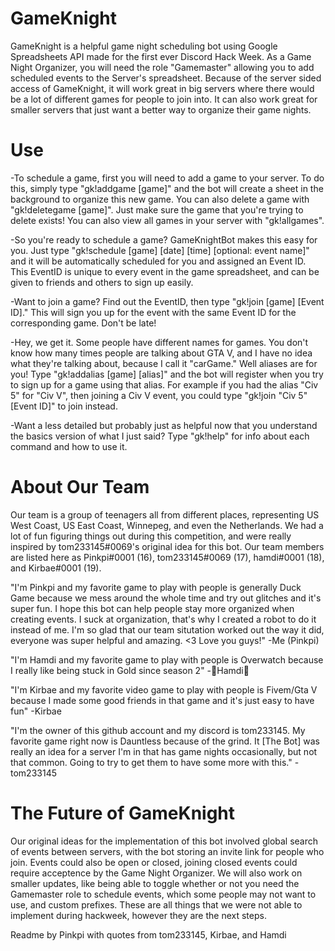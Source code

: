 # GameKnight
GameKnight is a helpful game night scheduling bot using Google Spreadsheets API made for the first ever Discord Hack Week. As a Game Night Organizer, you will need the role "Gamemaster" allowing you to add scheduled events to the Server's spreadsheet. Because of the server sided access of GameKnight, it will work great in big servers where there would be a lot of different games for people to join into. It can also work great for smaller servers that just want a better way to organize their game nights.

# Use
-To schedule a game, first you will need to add a game to your server. To do this, simply type "gk!addgame [game]" and the bot will create a sheet in the background to organize this new game. You can also delete a game with "gk!deletegame [game]". Just make sure the game that you're trying to delete exists! You can also view all games in your server with "gk!allgames".

-So you're ready to schedule a game? GameKnightBot makes this easy for you. Just type "gk!schedule [game] [date] [time] [optional: event name]" and it will be automatically scheduled for you and assigned an Event ID. This EventID is unique to every event in the game spreadsheet, and can be given to friends and others to sign up easily.

-Want to join a game? Find out the EventID, then type "gk!join [game] [Event ID]." This will sign you up for the event with the same Event ID for the corresponding game. Don't be late!

-Hey, we get it. Some people have different names for games. You don't know how many times people are talking about GTA V, and I have no idea what they're talking about, because I call it "carGame." Well aliases are for you! Type "gk!addalias [game] [alias]" and the bot will register when you try to sign up for a game using that alias. For example if you had the alias "Civ 5" for "Civ V", then joining a Civ V event, you could type "gk!join "Civ 5" [Event ID]" to join instead.

-Want a less detailed but probably just as helpful now that you understand the basics version of what I just said? Type "gk!help" for info about each command and how to use it.

# About Our Team

Our team is a group of teenagers all from different places, representing US West Coast, US East Coast, Winnepeg, and even the Netherlands. We had a lot of fun figuring things out during this competition, and were really inspired by tom233145#0069's original idea for this bot. Our team members are listed here as Pinkpi#0001 (16), tom233145#0069 (17), hamdi#0001 (18), and Kirbae#0001 (19).

"I'm Pinkpi and my favorite game to play with people is generally Duck Game because we mess around the whole time and try out glitches and it's super fun. I hope this bot can help people stay more organized when creating events. I suck at organization, that's why I created a robot to do it instead of me. I'm so glad that our team situtation worked out the way it did, everyone was super helpful and amazing. <3 Love you guys!" -Me (Pinkpi)

"I'm Hamdi and my favorite game to play with people is Overwatch because I really like being stuck in Gold since season 2" -🧂Hamdi🧂

"I'm Kirbae and my favorite video game to play with people is Fivem/Gta V because I made some good friends in that game and it's just easy to have fun" -Kirbae

"I'm the owner of this github account and my discord is tom233145. My favorite game right now is Dauntless because of the grind. It [The Bot] was really an idea for a server I'm in that has game nights occasionally, but not that common. Going to try to get them to have some more with this." -tom233145

# The Future of GameKnight

Our original ideas for the implementation of this bot involved global search of events between servers, with the bot storing an invite link for people who join. Events could also be open or closed, joining closed events could require acceptence by the Game Night Organizer. We will also work on smaller updates, like being able to toggle whether or not you need the Gamemaster role to schedule events, which some people may not want to use, and custom prefixes. These are all things that we were not able to implement during hackweek, however they are the next steps.

Readme by Pinkpi with quotes from tom233145, Kirbae, and Hamdi
